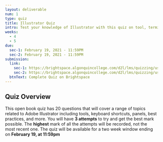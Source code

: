 ```yaml
---
layout: deliverable
num: 1
type: quiz
title: Illustrator Quiz
intro: Test your knowledge of Illustrator with this quiz on tool, terminology, and best practices!
weeks:
  - 4
  - 5
due:
  sec-1: February 19, 2021 - 11:59PM
  sec-2: February 19, 2021 - 11:59PM
submission:
  link:
    sec-1: https://brightspace.algonquincollege.com/d2l/lms/quizzing/user/quiz_summary.d2l?qi=392006&ou=332375
    sec-2: https://brightspace.algonquincollege.com/d2l/lms/quizzing/user/quiz_summary.d2l?qi=392366&ou=317259
  btnText: Complete Quiz on Brightspace
---
```


## Quiz Overview

This open book quiz has 20 questions that will cover a range of topics related to Adobe Illustrator including tools, keyboard shortcuts, panels, best practices, and more. You will have **3 attempts** to try and get the best mark possible. The **highest** mark of all the attempts will be recorded, not the most recent one. The quiz will be available for a two week window ending on **February 19, at 11:59pm**
